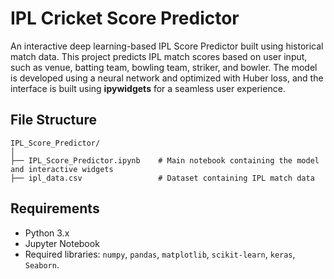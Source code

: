 # IPL Cricket Score Predictor

An interactive deep learning-based IPL Score Predictor built using historical match data. This project predicts IPL match scores based on user input, such as venue, batting team, bowling team, striker, and bowler. The model is developed using a neural network and optimized with Huber loss, and the interface is built using **ipywidgets** for a seamless user experience.

## File Structure

```
IPL_Score_Predictor/
│
├── IPL_Score_Predictor.ipynb    # Main notebook containing the model and interactive widgets
├── ipl_data.csv                 # Dataset containing IPL match data
```

## Requirements
- Python 3.x
- Jupyter Notebook
- Required libraries: `numpy`, `pandas`, `matplotlib`, `scikit-learn`, `keras`, `Seaborn`.
